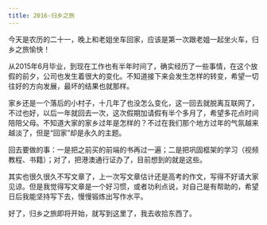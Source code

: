 ```yaml
---
title: 2016-归乡之旅
---
```


今天是农历的二十一，晚上和老姐坐车回家，应该是第一次跟老姐一起坐火车，归乡之旅愉快！

从2015年6月毕业，到现在工作也有半年时间了，确实经历了一些事情，在这个放假的前夕，公司也发生着很大的变化。不知道接下来会发生怎样的转变，希望一切往好的方向发展，最坏的结果也就那样。
<!-- more -->
家乡还是一个落后的小村子，十几年了也没怎么变化，这一回去就脱离互联网了，不过也好，以后一年就回去一次，这次假期加请假有半个多月了，希望多花点时间陪陪父母。不知道大家的家乡过年是怎样的？不过在我们那个地方过年的气氛越来越淡了，但是“回家”却是永久的主题。

回去要做的事：一是把之前买的前端的书再过一遍；二是把巩固框架的学习（视频教程、书籍）；对了，把港澳通行证办了，目前想到的就是这些。

其实也很久很久不写文章了，上一次写文章估计还是高考的作文，写得不好请大家见谅。但是我觉得写文章是一个好习惯，或者功利点说，对自己是有帮助的，希望日后我能坚持写下去，慢慢锻炼出写作水平。

好了，归乡之旅即将开始，就写到这里了，我去收拾东西了。